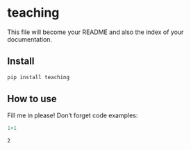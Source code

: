 teaching
================

<!-- WARNING: THIS FILE WAS AUTOGENERATED! DO NOT EDIT! -->

This file will become your README and also the index of your
documentation.

## Install

``` sh
pip install teaching
```

## How to use

Fill me in please! Don’t forget code examples:

``` python
1+1
```

    2
